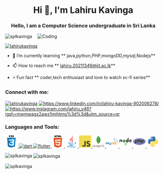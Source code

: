 <h1 align="center">Hi 👋, I'm Lahiru Kavinga</h1>
<h3 align="center">Hello, I am a Computer Science undergraduate in Sri Lanka</h3>
<img align="right" alt="Coding" width="400" src="https://cdn.dribbble.com/users/1162077/screenshots/3848914/programmer.gif">


<p align="left"> <img src="https://komarev.com/ghpvc/?username=splkavinga&label=Profile%20views&color=0e75b6&style=flat" alt="splkavinga" /> </p>

<p align="left"> <a href="https://twitter.com/lahirukavinga" target="blank"><img src="https://img.shields.io/twitter/follow/lahirukavinga?logo=twitter&style=for-the-badge" alt="lahirukavinga" /></a> </p>

- 🌱 I’m currently learning ** java,python,PHP,mongoDD,mysql,Nodejs**

- 📫 How to reach me ** lahiru.20211349@iit.ac.lk**

- ⚡ Fun fact ** coder,tech enthusiast and love to watch sc-fi series**

<h3 align="left">Connect with me:</h3>
<p align="left">
<a href="https://twitter.com/lahirukavinga" target="blank"><img align="center" src="https://raw.githubusercontent.com/rahuldkjain/github-profile-readme-generator/master/src/images/icons/Social/twitter.svg" alt="lahirukavinga" height="30" width="40" /></a>
<a href="https://linkedin.com/in/https://www.linkedin.com/in/lahiru-kavinga-902006278/" target="blank"><img align="center" src="https://raw.githubusercontent.com/rahuldkjain/github-profile-readme-generator/master/src/images/icons/Social/linked-in-alt.svg" alt="https://www.linkedin.com/in/lahiru-kavinga-902006278/" height="30" width="40" /></a>
<a href="https://instagram.com/https://www.instagram.com/lahiru_v46?igsh=mwmwagz2awz1mjhtmg%3d%3d&utm_source=qr" target="blank"><img align="center" src="https://raw.githubusercontent.com/rahuldkjain/github-profile-readme-generator/master/src/images/icons/Social/instagram.svg" alt="https://www.instagram.com/lahiru_v46?igsh=mwmwagz2awz1mjhtmg%3d%3d&utm_source=qr" height="30" width="40" /></a>
</p>

<h3 align="left">Languages and Tools:</h3>
<p align="left"> <a href="https://www.w3schools.com/css/" target="_blank" rel="noreferrer"> <img src="https://raw.githubusercontent.com/devicons/devicon/master/icons/css3/css3-original-wordmark.svg" alt="css3" width="40" height="40"/> </a> <a href="https://dart.dev" target="_blank" rel="noreferrer"> <img src="https://www.vectorlogo.zone/logos/dartlang/dartlang-icon.svg" alt="dart" width="40" height="40"/> </a> <a href="https://flutter.dev" target="_blank" rel="noreferrer"> <img src="https://www.vectorlogo.zone/logos/flutterio/flutterio-icon.svg" alt="flutter" width="40" height="40"/> </a> <a href="https://www.w3.org/html/" target="_blank" rel="noreferrer"> <img src="https://raw.githubusercontent.com/devicons/devicon/master/icons/html5/html5-original-wordmark.svg" alt="html5" width="40" height="40"/> </a> <a href="https://www.java.com" target="_blank" rel="noreferrer"> <img src="https://raw.githubusercontent.com/devicons/devicon/master/icons/java/java-original.svg" alt="java" width="40" height="40"/> </a> <a href="https://developer.mozilla.org/en-US/docs/Web/JavaScript" target="_blank" rel="noreferrer"> <img src="https://raw.githubusercontent.com/devicons/devicon/master/icons/javascript/javascript-original.svg" alt="javascript" width="40" height="40"/> </a> <a href="https://www.mongodb.com/" target="_blank" rel="noreferrer"> <img src="https://raw.githubusercontent.com/devicons/devicon/master/icons/mongodb/mongodb-original-wordmark.svg" alt="mongodb" width="40" height="40"/> </a> <a href="https://www.mysql.com/" target="_blank" rel="noreferrer"> <img src="https://raw.githubusercontent.com/devicons/devicon/master/icons/mysql/mysql-original-wordmark.svg" alt="mysql" width="40" height="40"/> </a> <a href="https://nodejs.org" target="_blank" rel="noreferrer"> <img src="https://raw.githubusercontent.com/devicons/devicon/master/icons/nodejs/nodejs-original-wordmark.svg" alt="nodejs" width="40" height="40"/> </a> <a href="https://www.php.net" target="_blank" rel="noreferrer"> <img src="https://raw.githubusercontent.com/devicons/devicon/master/icons/php/php-original.svg" alt="php" width="40" height="40"/> </a> <a href="https://www.python.org" target="_blank" rel="noreferrer"> <img src="https://raw.githubusercontent.com/devicons/devicon/master/icons/python/python-original.svg" alt="python" width="40" height="40"/> </a> </p>

<p><img align="left" src="https://github-readme-stats.vercel.app/api/top-langs?username=splkavinga&show_icons=true&locale=en&layout=compact" alt="splkavinga" /></p>

<p>&nbsp;<img align="center" src="https://github-readme-stats.vercel.app/api?username=splkavinga&show_icons=true&locale=en" alt="splkavinga" /></p>

<p><img align="center" src="https://github-readme-streak-stats.herokuapp.com/?user=splkavinga&" alt="splkavinga" /></p>
